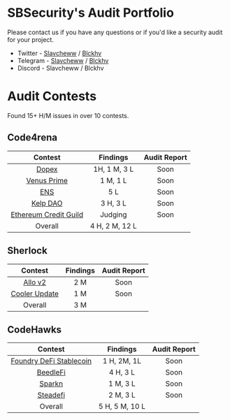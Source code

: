 # SBSecurity's Audit Portfolio

Please contact us if you have any questions or if you'd like a security audit for your project.

- Twitter - [Slavcheww](https://twitter.com/Slavcheww) / [Blckhv](https://twitter.com/blckhv)
- Telegram - [Slavcheww](https://t.me/Slavcheww) / [Blckhv](https://t.me/Blckhv)
- Discord - Slavcheww / Blckhv


# Audit Contests

Found 15+ H/M issues in over 10 contests.

## Code4rena

| Contest | Findings | Audit Report |
|:--:|:--:|:--:|
| [Dopex](https://code4rena.com/audits/2023-08-dopex) | 1H, 1 M, 3 L | Soon |
| [Venus Prime](https://code4rena.com/audits/2023-09-venus-prime) | 1 M, 1 L | Soon |
| [ENS](https://code4rena.com/audits/2023-10-ens) | 5 L | Soon |
| [Kelp DAO](https://code4rena.com/audits/2023-11-kelp-dao-rseth) | 3 H, 3 L | Soon |
| [Ethereum Credit Guild](https://code4rena.com/audits/2023-12-ethereum-credit-guild) | Judging | Soon |
| Overall | 4 H, 2 M, 12 L | |

## Sherlock

| Contest | Findings | Audit Report |
|:--:|:--:|:--:|
| [Allo v2](https://audits.sherlock.xyz/contests/109) | 2 M | Soon |
| [Cooler Update](https://audits.sherlock.xyz/contests/107) | 1 M | Soon |
| Overall | 3 M | |

## CodeHawks

| Contest | Findings | Audit Report |
|:--:|:--:|:--:|
| [Foundry DeFi Stablecoin](https://www.codehawks.com/contests/cljx3b9390009liqwuedkn0m0) | 1 H, 2M, 1L | Soon |
| [BeedleFi](https://www.codehawks.com/contests/clkbo1fa20009jr08nyyf9wbx) | 4 H, 3 L | Soon |
| [Sparkn](https://www.codehawks.com/contests/cllcnja1h0001lc08z7w0orxx) | 1 M, 3 L | Soon |
| [Steadefi](https://www.codehawks.com/contests/clo38mm260001la08daw5cbuf) | 2 M, 3 L | Soon |
| Overall | 5 H, 5 M, 10 L | |
